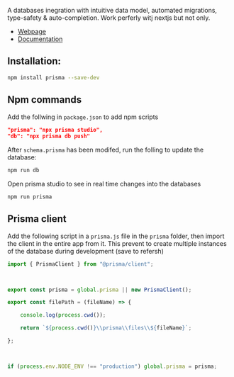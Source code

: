 A databases inegration  with intuitive data model, automated migrations, type-safety & auto-completion. Work perferly witj nextjs but not only.

- [Webpage](https://www.prisma.io/)
- [Documentation](https://www.prisma.io/docs/reference/api-reference/prisma-client-reference)

## Installation:
```bash
npm install prisma --save-dev
```


## Npm commands
Add the follwing in `package.json` to add npm scripts
```json
"prisma": "npx prisma studio",
"db": "npx prisma db push"
```

After `schema.prisma` has been modifed, run the folling to update the database:
```bash
npm run db
```

Open prisma studio to see in real time changes into the databases
```bash
npm run prisma
```


## Prisma client 
Add the following script in a `prisma.js` file in the `prisma` folder, then import the client in the entire app from it. This prevent to create multiple instances of the database during development (save to refersh)
```js
import { PrismaClient } from "@prisma/client";

  

export const prisma = global.prisma || new PrismaClient();

export const filePath = (fileName) => {

    console.log(process.cwd());

    return `${process.cwd()}\\prisma\\files\\${fileName}`;

};

  

if (process.env.NODE_ENV !== "production") global.prisma = prisma;
```